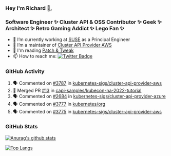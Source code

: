 ### Hey I'm Richard 👋, 

<h3 align="left">Software Engineer ✨ Cluster API & OSS Contributor ✨ Geek ✨ Architect ✨ Retro Gaming Addict ✨ Lego Fan ✨</h3>

- 🔭 I’m currently working at [SUSE](https://www.suse.com/) as a Principal Engineer
- 👯 I’m a maintainer of [Cluster API Provider AWS](https://github.com/kubernetes-sigs/cluster-api-provider-aws)
- 💬 I'm reading [Patch & Tweak](https://bjooks.com/products/patch-tweak-exploring-modular-synthesis)
- 📫 How to reach me: [![Twitter Badge](https://img.shields.io/badge/-@fruit_case-00acee?style=flat&logo=Twitter&logoColor=white)](https://twitter.com/intent/follow?screen_name=fruit_case "Follow on Twitter")

### GitHub Activity 

<!--START_SECTION:activity-->
1. 🗣 Commented on [#3787](https://github.com/kubernetes-sigs/cluster-api-provider-aws/issues/3787) in [kubernetes-sigs/cluster-api-provider-aws](https://github.com/kubernetes-sigs/cluster-api-provider-aws)
2. 🎉 Merged PR [#13](https://github.com/capi-samples/kubecon-na-2022-tutorial/pull/13) in [capi-samples/kubecon-na-2022-tutorial](https://github.com/capi-samples/kubecon-na-2022-tutorial)
3. 🗣 Commented on [#2684](https://github.com/kubernetes-sigs/cluster-api-provider-azure/issues/2684) in [kubernetes-sigs/cluster-api-provider-azure](https://github.com/kubernetes-sigs/cluster-api-provider-azure)
4. 🗣 Commented on [#3777](https://github.com/kubernetes/org/issues/3777) in [kubernetes/org](https://github.com/kubernetes/org)
5. 🗣 Commented on [#3775](https://github.com/kubernetes-sigs/cluster-api-provider-aws/issues/3775) in [kubernetes-sigs/cluster-api-provider-aws](https://github.com/kubernetes-sigs/cluster-api-provider-aws)
<!--END_SECTION:activity-->

### GitHub Stats

[![Anurag's github stats](https://github-readme-stats.vercel.app/api?username=richardcase&count_private=true&show_icons=true)](https://github.com/anuraghazra/github-readme-stats)

[![Top Langs](https://github-readme-stats.vercel.app/api/top-langs/?username=richardcase&hide=html&layout=compact)](https://github.com/anuraghazra/github-readme-stats)
